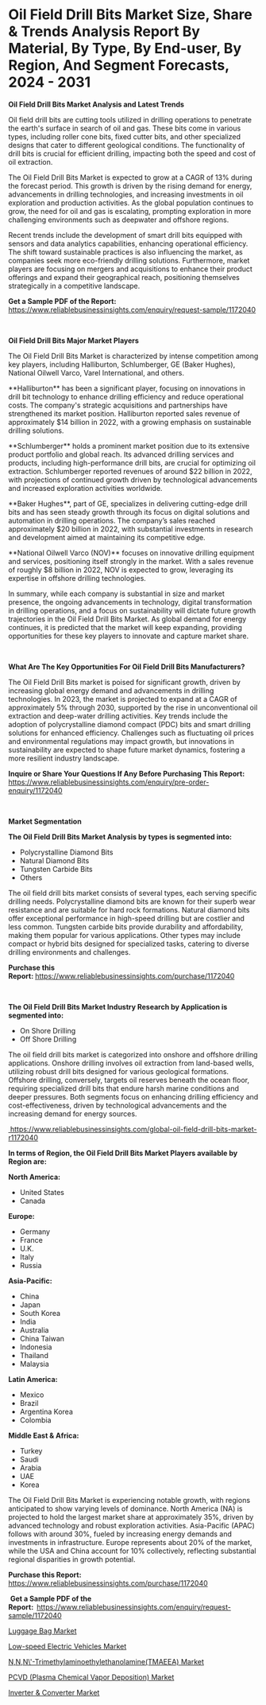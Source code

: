 <p><h1>Oil Field Drill Bits Market Size, Share & Trends Analysis Report By Material, By Type, By End-user, By Region, And Segment Forecasts, 2024 - 2031</h1></p><p><strong>Oil Field Drill Bits Market Analysis and Latest Trends</strong></p>
<p><p>Oil field drill bits are cutting tools utilized in drilling operations to penetrate the earth's surface in search of oil and gas. These bits come in various types, including roller cone bits, fixed cutter bits, and other specialized designs that cater to different geological conditions. The functionality of drill bits is crucial for efficient drilling, impacting both the speed and cost of oil extraction.</p><p>The Oil Field Drill Bits Market is expected to grow at a CAGR of 13% during the forecast period. This growth is driven by the rising demand for energy, advancements in drilling technologies, and increasing investments in oil exploration and production activities. As the global population continues to grow, the need for oil and gas is escalating, prompting exploration in more challenging environments such as deepwater and offshore regions. </p><p>Recent trends include the development of smart drill bits equipped with sensors and data analytics capabilities, enhancing operational efficiency. The shift toward sustainable practices is also influencing the market, as companies seek more eco-friendly drilling solutions. Furthermore, market players are focusing on mergers and acquisitions to enhance their product offerings and expand their geographical reach, positioning themselves strategically in a competitive landscape.</p></p>
<p><strong>Get a Sample PDF of the Report:&nbsp;</strong> <a href="https://www.reliablebusinessinsights.com/enquiry/request-sample/1172040?utm_campaign=62&utm_medium=2&utm_source=Github&utm_content=ia&utm_term=01102024&utm_id=oil-field-drill-bits">https://www.reliablebusinessinsights.com/enquiry/request-sample/1172040</a></p>
<p>&nbsp;</p>
<p><strong>Oil Field Drill Bits Major Market Players</strong></p>
<p><p>The Oil Field Drill Bits Market is characterized by intense competition among key players, including Halliburton, Schlumberger, GE (Baker Hughes), National Oilwell Varco, Varel International, and others. </p><p>**Halliburton** has been a significant player, focusing on innovations in drill bit technology to enhance drilling efficiency and reduce operational costs. The company's strategic acquisitions and partnerships have strengthened its market position. Halliburton reported sales revenue of approximately $14 billion in 2022, with a growing emphasis on sustainable drilling solutions.</p><p>**Schlumberger** holds a prominent market position due to its extensive product portfolio and global reach. Its advanced drilling services and products, including high-performance drill bits, are crucial for optimizing oil extraction. Schlumberger reported revenues of around $22 billion in 2022, with projections of continued growth driven by technological advancements and increased exploration activities worldwide.</p><p>**Baker Hughes**, part of GE, specializes in delivering cutting-edge drill bits and has seen steady growth through its focus on digital solutions and automation in drilling operations. The company’s sales reached approximately $20 billion in 2022, with substantial investments in research and development aimed at maintaining its competitive edge.</p><p>**National Oilwell Varco (NOV)** focuses on innovative drilling equipment and services, positioning itself strongly in the market. With a sales revenue of roughly $8 billion in 2022, NOV is expected to grow, leveraging its expertise in offshore drilling technologies.</p><p>In summary, while each company is substantial in size and market presence, the ongoing advancements in technology, digital transformation in drilling operations, and a focus on sustainability will dictate future growth trajectories in the Oil Field Drill Bits Market. As global demand for energy continues, it is predicted that the market will keep expanding, providing opportunities for these key players to innovate and capture market share.</p></p>
<p>&nbsp;</p>
<p><strong>What Are The Key Opportunities For Oil Field Drill Bits Manufacturers?</strong></p>
<p><p>The Oil Field Drill Bits market is poised for significant growth, driven by increasing global energy demand and advancements in drilling technologies. In 2023, the market is projected to expand at a CAGR of approximately 5% through 2030, supported by the rise in unconventional oil extraction and deep-water drilling activities. Key trends include the adoption of polycrystalline diamond compact (PDC) bits and smart drilling solutions for enhanced efficiency. Challenges such as fluctuating oil prices and environmental regulations may impact growth, but innovations in sustainability are expected to shape future market dynamics, fostering a more resilient industry landscape.</p></p>
<p><strong>Inquire or Share Your Questions If Any Before Purchasing This Report:</strong> <a href="https://www.reliablebusinessinsights.com/enquiry/pre-order-enquiry/1172040?utm_campaign=62&utm_medium=2&utm_source=Github&utm_content=ia&utm_term=01102024&utm_id=oil-field-drill-bits">https://www.reliablebusinessinsights.com/enquiry/pre-order-enquiry/1172040</a></p>
<p>&nbsp;</p>
<p><strong>Market Segmentation</strong></p>
<p><strong>The Oil Field Drill Bits Market Analysis by types is segmented into:</strong></p>
<p><ul><li>Polycrystalline Diamond Bits</li><li>Natural Diamond Bits</li><li>Tungsten Carbide Bits</li><li>Others</li></ul></p>
<p><p>The oil field drill bits market consists of several types, each serving specific drilling needs. Polycrystalline diamond bits are known for their superb wear resistance and are suitable for hard rock formations. Natural diamond bits offer exceptional performance in high-speed drilling but are costlier and less common. Tungsten carbide bits provide durability and affordability, making them popular for various applications. Other types may include compact or hybrid bits designed for specialized tasks, catering to diverse drilling environments and challenges.</p></p>
<p><strong>Purchase this Report:&nbsp;</strong><a href="https://www.reliablebusinessinsights.com/purchase/1172040?utm_campaign=62&utm_medium=2&utm_source=Github&utm_content=ia&utm_term=01102024&utm_id=oil-field-drill-bits">https://www.reliablebusinessinsights.com/purchase/1172040</a></p>
<p>&nbsp;</p>
<p><strong>The Oil Field Drill Bits Market Industry Research by Application is segmented into:</strong></p>
<p><ul><li>On Shore Drilling</li><li>Off Shore Drilling</li></ul></p>
<p><p>The oil field drill bits market is categorized into onshore and offshore drilling applications. Onshore drilling involves oil extraction from land-based wells, utilizing robust drill bits designed for various geological formations. Offshore drilling, conversely, targets oil reserves beneath the ocean floor, requiring specialized drill bits that endure harsh marine conditions and deeper pressures. Both segments focus on enhancing drilling efficiency and cost-effectiveness, driven by technological advancements and the increasing demand for energy sources.</p></p>
<p><a href="https://www.reliablebusinessinsights.com/global-oil-field-drill-bits-market-r1172040?utm_campaign=62&utm_medium=2&utm_source=Github&utm_content=ia&utm_term=01102024&utm_id=oil-field-drill-bits">&nbsp;https://www.reliablebusinessinsights.com/global-oil-field-drill-bits-market-r1172040</a></p>
<p><strong>In terms of Region, the Oil Field Drill Bits Market Players available by Region are:</strong></p>
<p>
    <p> <strong> North America: </strong>
        <ul>
            <li>United States</li>
            <li>Canada</li>
        </ul>
        </p> 
    <p> <strong> Europe: </strong>
        <ul>
            <li>Germany</li>
            <li>France</li>
            <li>U.K.</li>
            <li>Italy</li>
            <li>Russia</li>
        </ul>
        </p> 
    <p> <strong> Asia-Pacific: </strong>
        <ul>
            <li>China</li>
            <li>Japan</li>
            <li>South Korea</li>
            <li>India</li>
            <li>Australia</li>
            <li>China Taiwan</li>
            <li>Indonesia</li>
            <li>Thailand</li>
            <li>Malaysia</li>
        </ul>
        </p> 
    <p> <strong> Latin America: </strong>
        <ul>
            <li>Mexico</li>
            <li>Brazil</li>
            <li>Argentina Korea</li>
            <li>Colombia</li>
        </ul>
        </p> 
    <p> <strong> Middle East & Africa: </strong>
        <ul>
            <li>Turkey</li>
            <li>Saudi</li>
            <li>Arabia</li>
            <li>UAE</li>
            <li>Korea</li>
        </ul>
    </p>
    </p>
<p><p>The Oil Field Drill Bits Market is experiencing notable growth, with regions anticipated to show varying levels of dominance. North America (NA) is projected to hold the largest market share at approximately 35%, driven by advanced technology and robust exploration activities. Asia-Pacific (APAC) follows with around 30%, fueled by increasing energy demands and investments in infrastructure. Europe represents about 20% of the market, while the USA and China account for 10% collectively, reflecting substantial regional disparities in growth potential.</p></p>
<p><strong>Purchase this Report: </strong><a href="https://www.reliablebusinessinsights.com/purchase/1172040?utm_campaign=62&utm_medium=2&utm_source=Github&utm_content=ia&utm_term=01102024&utm_id=oil-field-drill-bits">https://www.reliablebusinessinsights.com/purchase/1172040</a></p>
<p>&nbsp;<strong>Get a Sample PDF of the Report:&nbsp;&nbsp;</strong><a href="https://www.reliablebusinessinsights.com/enquiry/request-sample/1172040?utm_campaign=62&utm_medium=2&utm_source=Github&utm_content=ia&utm_term=01102024&utm_id=oil-field-drill-bits">https://www.reliablebusinessinsights.com/enquiry/request-sample/1172040</a></p>
<p><strong></strong></p>
<p><p><a href="https://www.linkedin.com/pulse/luggage-bag-market-revolution-2024-2031-trends-shaping-next-hwypc?utm_campaign=62&utm_medium=2&utm_source=Github&utm_content=ia&utm_term=01102024&utm_id=oil-field-drill-bits">Luggage Bag Market</a></p><p><a href="https://github.com/SanjidaMahmud54/Market-Research-Report-List-1/blob/main/low-speed-electric-vehicles-market.md?utm_campaign=62&utm_medium=2&utm_source=Github&utm_content=ia&utm_term=01102024&utm_id=oil-field-drill-bits">Low-speed Electric Vehicles Market</a></p><p><a href="https://github.com/WashimHussain441/Market-Research-Report-List-1/blob/main/nnn-trimethylaminoethylethanolaminetmaeea-market.md?utm_campaign=62&utm_medium=2&utm_source=Github&utm_content=ia&utm_term=01102024&utm_id=oil-field-drill-bits">N,N,N\'-Trimethylaminoethylethanolamine(TMAEEA) Market</a></p><p><a href="https://issuu.com/reportprime-2/docs/pcvd-plasma-chemical-vapor-depositi_acb08129337814?utm_campaign=62&utm_medium=2&utm_source=Github&utm_content=ia&utm_term=01102024&utm_id=oil-field-drill-bits">PCVD (Plasma Chemical Vapor Deposition) Market</a></p><p><a href="https://www.linkedin.com/pulse/global-perspectives-inverter-converter-market-trends-l2ide?utm_campaign=62&utm_medium=2&utm_source=Github&utm_content=ia&utm_term=01102024&utm_id=oil-field-drill-bits">Inverter & Converter Market</a></p></p>